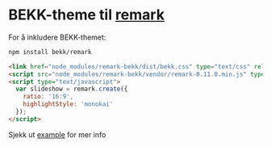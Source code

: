 # BEKK-theme til [remark](https://github.com/gnab/remark)


For å inkludere BEKK-themet:


```bash
npm install bekk/remark
```


```html
<link href="node_modules/remark-bekk/dist/bekk.css" type="text/css" rel="stylesheet">
<script src="node_modules/remark-bekk/vendor/remark-0.11.0.min.js" type="text/javascript"></script>
<script type="text/javascript">
  var slideshow = remark.create({
    ratio: '16:9',
    highlightStyle: 'monokai'
  });
</script>
```

Sjekk ut [example](http://bekk.github.io/remark/example/) for mer info
